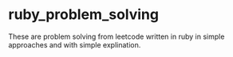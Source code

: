 # ruby_problem_solving
These are problem solving from leetcode written in ruby in simple approaches and with simple explination.
